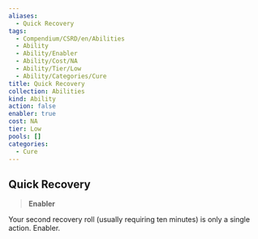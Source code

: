 ```yaml
---
aliases:
  - Quick Recovery
tags:
  - Compendium/CSRD/en/Abilities
  - Ability
  - Ability/Enabler
  - Ability/Cost/NA
  - Ability/Tier/Low
  - Ability/Categories/Cure
title: Quick Recovery
collection: Abilities
kind: Ability
action: false
enabler: true
cost: NA
tier: Low
pools: []
categories:
  - Cure
---
```

## Quick Recovery  
>**Enabler**
  
Your second recovery roll (usually requiring ten minutes) is only a single action. Enabler.